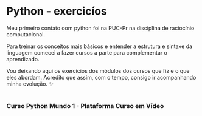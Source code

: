 # Python - exercicíos

Meu primeiro contato com python foi na PUC-Pr na disciplina de raciocínio computacional. 

Para treinar os conceitos mais básicos e entender a estrutura e sintaxe da linguagem comecei a fazer cursos a parte para complementar o aprendizado.

Vou deixando aqui os exercícios dos módulos dos cursos que fiz e o que eles abordam. Acredito que assim, com o tempo, consigo ir acompanhando minha evolução. ✨

#
#

### Curso Python Mundo 1 - Plataforma Curso em Vídeo

